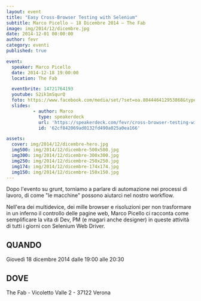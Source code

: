 ```yaml
---
layout: event
title: "Easy Cross-Browser Testing with Selenium"
subtitle: Marco Picello – 18 Dicembre 2014 – The Fab
image: img/2014/12/dicembre.jpg
date: 2014-12-01 00:00:00
author: fevr
category: eventi
published: true

event:
  speaker: Marco Picello
  date: 2014-12-18 19:00:00
  location: The Fab

  eventbrite: 14721764193
  youtube: S2ik1mSqurQ
  foto: https://www.facebook.com/media/set/?set=oa.804446412953868&type=1
  slides:
          - author: Marco
            type: speakerdeck
            url: 'https://speakerdeck.com/fevr/cross-browser-testing-with-selenium'
            id: '62cf842069ad0132fd490a025a0ea166'

assets:
  cover: img/2014/12/dicembre-hero.jpg
  img500: img/2014/12/dicembre-500x500.jpg
  img300: img/2014/12/dicembre-300x300.jpg
  img250: img/2014/12/dicembre-250x250.jpg
  img174: img/2014/12/dicembre-174x174.jpg
  img150: img/2014/12/dicembre-150x150.jpg
---
```


Dopo l'evento su grunt, torniamo a parlare di automazione nei processi di lavoro, di come "le macchine"
possono aiutarci nel nostro workflow.

Nell'era dei multidevice, dei mille browser e risoluzioni per non trasformare in un inferno il controllo delle
pagine web, Marco Picello ci racconta come semplificare la vita di Dev, PM (e magari anche designer) in queste
attività di tutti i giorni con Selenium Web Driver.

## QUANDO
Giovedì 18 dicembre 2014 dalle 19:00 alle 20:30

## DOVE
The Fab - Vicoletto Valle 2 - 37122 Verona